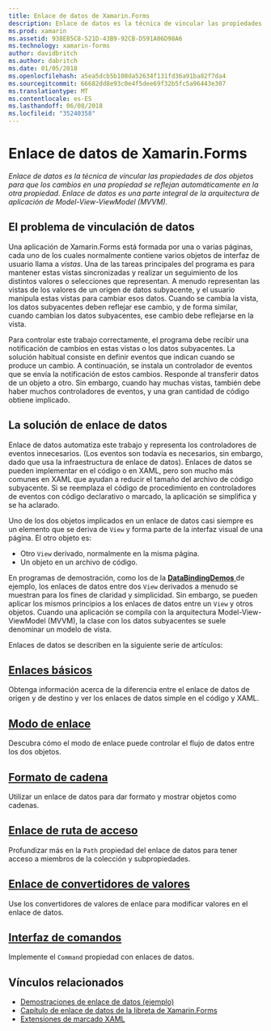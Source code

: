 ```yaml
---
title: Enlace de datos de Xamarin.Forms
description: Enlace de datos es la técnica de vincular las propiedades de dos objetos para que los cambios en una propiedad se reflejan automáticamente en la otra propiedad. Enlace de datos es una parte integral de la arquitectura de aplicación de Model-View-ViewModel (MVVM).
ms.prod: xamarin
ms.assetid: 938E85C8-521D-43B9-92CB-D591A06D98A6
ms.technology: xamarin-forms
author: davidbritch
ms.author: dabritch
ms.date: 01/05/2018
ms.openlocfilehash: a5ea5dcb5b108da52634f131fd36a91ba82f7da4
ms.sourcegitcommit: 66682dd8e93c0e4f5dee69f32b5fc5a96443e307
ms.translationtype: MT
ms.contentlocale: es-ES
ms.lasthandoff: 06/08/2018
ms.locfileid: "35240358"
---
```

# <a name="xamarinforms-data-binding"></a>Enlace de datos de Xamarin.Forms

_Enlace de datos es la técnica de vincular las propiedades de dos objetos para que los cambios en una propiedad se reflejan automáticamente en la otra propiedad. Enlace de datos es una parte integral de la arquitectura de aplicación de Model-View-ViewModel (MVVM)._

## <a name="the-data-linking-problem"></a>El problema de vinculación de datos

Una aplicación de Xamarin.Forms está formada por una o varias páginas, cada uno de los cuales normalmente contiene varios objetos de interfaz de usuario llama a *vistas*. Una de las tareas principales del programa es para mantener estas vistas sincronizadas y realizar un seguimiento de los distintos valores o selecciones que representan. A menudo representan las vistas de los valores de un origen de datos subyacente, y el usuario manipula estas vistas para cambiar esos datos. Cuando se cambia la vista, los datos subyacentes deben reflejar ese cambio, y de forma similar, cuando cambian los datos subyacentes, ese cambio debe reflejarse en la vista.

Para controlar este trabajo correctamente, el programa debe recibir una notificación de cambios en estas vistas o los datos subyacentes. La solución habitual consiste en definir eventos que indican cuando se produce un cambio. A continuación, se instala un controlador de eventos que se envía la notificación de estos cambios. Responde al transferir datos de un objeto a otro. Sin embargo, cuando hay muchas vistas, también debe haber muchos controladores de eventos, y una gran cantidad de código obtiene implicado.

## <a name="the-data-binding-solution"></a>La solución de enlace de datos

Enlace de datos automatiza este trabajo y representa los controladores de eventos innecesarios. (Los eventos son todavía es necesarios, sin embargo, dado que usa la infraestructura de enlace de datos). Enlaces de datos se pueden implementar en el código o en XAML, pero son mucho más comunes en XAML que ayudan a reducir el tamaño del archivo de código subyacente. Si se reemplaza el código de procedimiento en controladores de eventos con código declarativo o marcado, la aplicación se simplifica y se ha aclarado.

Uno de los dos objetos implicados en un enlace de datos casi siempre es un elemento que se deriva de `View` y forma parte de la interfaz visual de una página. El otro objeto es:

- Otro `View` derivado, normalmente en la misma página.
- Un objeto en un archivo de código.

En programas de demostración, como los de la [ **DataBindingDemos** ](https://developer.xamarin.com/samples/xamarin-forms/DataBindingDemos/) de ejemplo, los enlaces de datos entre dos `View` derivados a menudo se muestran para los fines de claridad y simplicidad. Sin embargo, se pueden aplicar los mismos principios a los enlaces de datos entre un `View` y otros objetos. Cuando una aplicación se compila con la arquitectura Model-View-ViewModel (MVVM), la clase con los datos subyacentes se suele denominar un modelo de vista.

Enlaces de datos se describen en la siguiente serie de artículos:

## <a name="basic-bindingsbasic-bindingsmd"></a>[Enlaces básicos](basic-bindings.md)

Obtenga información acerca de la diferencia entre el enlace de datos de origen y de destino y ver los enlaces de datos simple en el código y XAML.

## <a name="binding-modebinding-modemd"></a>[Modo de enlace](binding-mode.md)

Descubra cómo el modo de enlace puede controlar el flujo de datos entre los dos objetos.

## <a name="string-formattingstring-formattingmd"></a>[Formato de cadena](string-formatting.md)

Utilizar un enlace de datos para dar formato y mostrar objetos como cadenas.

## <a name="binding-pathbinding-pathmd"></a>[Enlace de ruta de acceso](binding-path.md)

Profundizar más en la `Path` propiedad del enlace de datos para tener acceso a miembros de la colección y subpropiedades.

## <a name="binding-value-convertersconvertersmd"></a>[Enlace de convertidores de valores](converters.md)

Use los convertidores de valores de enlace para modificar valores en el enlace de datos.

## <a name="the-command-interfacecommandingmd"></a>[Interfaz de comandos](commanding.md)

Implemente el `Command` propiedad con enlaces de datos.



## <a name="related-links"></a>Vínculos relacionados

- [Demostraciones de enlace de datos (ejemplo)](https://developer.xamarin.com/samples/xamarin-forms/DataBindingDemos/)
- [Capítulo de enlace de datos de la libreta de Xamarin.Forms](~/xamarin-forms/creating-mobile-apps-xamarin-forms/summaries/chapter16.md)
- [Extensiones de marcado XAML](~/xamarin-forms/xaml/markup-extensions/index.md)

